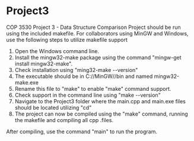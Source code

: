 # Project3
COP 3530 Project 3 - Data Structure Comparison
Project should be run using the included makefile.
For collaborators using MinGW and Windows, use the following steps to utilize makefile support
  1. Open the Windows command line.
  2. Install the mingw32-make package using the command "mingw-get install mingw32-make".
  3. Check installation using "ming32-make --version"
  4. The executable should be in C://MinGW//bin and named mingw32-make.exe
  5. Rename this file to "make" to enable "make" command support.
  6. Check support in the command line using "make --version"
  7. Navigate to the Project3 folder where the main.cpp and main.exe files should be located utilizing "cd" 
  8. The project can now be compiled using the "make" command, running the makefile and compiling all cpp .files.
  
After compiling, use the command "main" to run the program.
  
